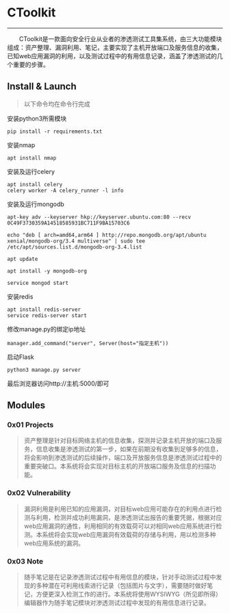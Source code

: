 
# CToolkit

---
　　CToolkit是一款面向安全行业从业者的渗透测试工具集系统，由三大功能模块组成：资产整理、漏洞利用、笔记，主要实现了主机开放端口及服务信息的收集，已知web应用漏洞的利用，以及测试过程中的有用信息记录，涵盖了渗透测试的几个重要的步骤。
## Install & Launch
>以下命令均在命令行完成

安装python3所需模块

```
pip install -r requirements.txt
```

安装nmap

```
apt install nmap
```

安装及运行celery

```
apt install celery
celery worker -A celery_runner -l info
```

安装及运行mongodb

```
apt-key adv --keyserver hkp://keyserver.ubuntu.com:80 --recv 0C49F3730359A14518585931BC711F9BA15703C6
```

```
echo "deb [ arch=amd64,arm64 ] http://repo.mongodb.org/apt/ubuntu xenial/mongodb-org/3.4 multiverse" | sudo tee /etc/apt/sources.list.d/mongodb-org-3.4.list
```

```
apt update
```

```
apt install -y mongodb-org
```

```
service mongod start
```

安装redis

```
apt install redis-server
service redis-server start
```

修改manage.py的绑定ip地址

```
manager.add_command("server", Server(host="指定主机"))
```

启动Flask

```
python3 manage.py server
```

最后浏览器访问http://主机:5000/即可

## Modules

### 0x01 Projects ###
>资产整理是针对目标网络主机的信息收集，探测并记录主机开放的端口及服务，信息收集是渗透测试的第一步，如果在前期没有收集到足够多的信息，将会影响到渗透测试的后续操作，端口及开放服务信息是渗透测试过程中的重要突破口。本系统将会实现对目标主机的开放端口服务及信息的扫描功能。

### 0x02 Vulnerability ###
>漏洞利用是利用已知的应用漏洞，对目标web应用可能存在的利用点进行检测与利用，检测并成功利用漏洞，是渗透测试出报告的重要凭据，根据对应web应用漏洞的通性，利用相同的有效载荷可以对相同web应用系统进行检测。本系统将会实现web应用漏洞有效载荷的存储与利用，用以检测多种web应用系统的漏洞。

### 0x03 Note ###
>随手笔记是在记录渗透测试过程中有用信息的模块，针对手动测试过程中发现的多种潜在可利用线索进行记录（包括图片与文字），需要随时做好笔记，方便更深入检测工作的进行。本系统将使用WYSIWYG（所见即所得）编辑器作为随手笔记模块对渗透测试过程中发现的有用信息进行记录。